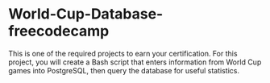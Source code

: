 # World-Cup-Database-freecodecamp
This is one of the required projects to earn your certification. For this project, you will create a Bash script that enters information from World Cup games into PostgreSQL, then query the database for useful statistics.
